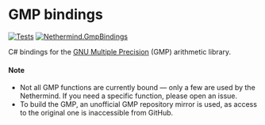 # GMP bindings

[![Tests](https://github.com/nethermindeth/gmp-bindings/actions/workflows/test-publish.yml/badge.svg)](https://github.com/nethermindeth/gmp-bindings/actions/workflows/test-publish.yml)
[![Nethermind.GmpBindings](https://img.shields.io/nuget/v/Nethermind.GmpBindings)](https://www.nuget.org/packages/Nethermind.GmpBindings)

C# bindings for the [GNU Multiple Precision](https://gmplib.org) (GMP) arithmetic library.

#### Note

- Not all GMP functions are currently bound — only a few are used by the Nethermind. If you need a specific function, please open an issue.
- To build the GMP, an unofficial GMP repository mirror is used, as access to the original one is inaccessible from GitHub.
